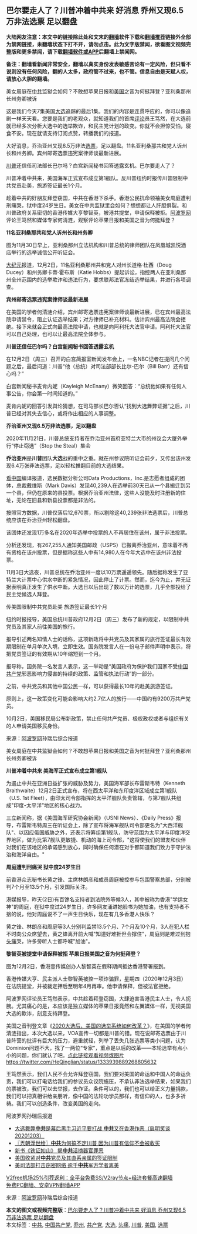  <h2>巴尔要走人了？川普冲着中共来 好消息 乔州又现6.5万非法选票 足以翻盘</h2> <p class="notice"><b>大陆网友注意：本文中的链接除此处和文末的<a href="https://github.com/bannedbook/fanqiang" >翻墙</a>软件下载和<a href="https://github.com/killgcd/justmysocks/blob/master/README.md">翻墙推荐</a>链接外全部为禁网链接，未翻墙状态下打不开，请勿点击。此为文字版禁闻，欲看图文视频完整版和更多禁闻，请下载<a href="https://github.com/bannedbook/fanqiang">翻墙软件或APP</a>后翻墙上禁闻网。</p><p>备注：翻墙看新闻非常安全，翻墙以真实身份发表敏感言论有一定风险，但只看不说则没有任何风险，翻的人太多，政府管不过来，也不管。信息自由是天赋人权，请放心大胆的翻墙。</b></p>  <div class="entry"> <p id="summary">美女周庭在<a href="https://www.bannedbook.org/bnews/tag/%e4%b8%ad%e5%85%b1/" class="st_tag internal_tag" rel="tag" title="标签 中共 下的日志">中共</a>监狱会如何？不敢想苹果日报和<a href="https://www.bannedbook.org/bnews/tag/%e7%be%8e%e5%9b%bd/" class="st_tag internal_tag" rel="tag" title="标签 美国 下的日志">美国</a>之音为何挺拜登？亚利桑那州长州务卿被诉</p> <p>这是我们今天7集美国<a href="https://www.bannedbook.org/bnews/tag/%e5%a4%a7%e9%80%89/" class="st_tag internal_tag" rel="tag" title="标签 大选 下的日志">大选</a>追踪的最后1集。我们的内容是连贯呼应的，你可以像追剧一样天天看。您要是我们的老观众，就知道我们的首席<span class='wp_keywordlink_affiliate'><a href="https://www.bannedbook.org/bnews/comments/" title="新闻评论" target="_blank">评论</a></span>员王笃然，在大选前就已经多次分析大选中的选举欺诈，和民主党计划的政变。你就不会担惊受怕，寝食不安。现在就请支持订阅点赞，转播我们的报道。</p> <p>大好消息，乔治亚州又现6.5万非法<a href="https://www.bannedbook.org/bnews/tag/%E9%80%89%E7%A5%A8/" class="st_tag internal_tag" rel="tag" title="标签 选票 下的日志">选票</a>，足以翻盘。11名亚利桑那共和党人诉州长和州务卿。宾州邮寄选票违宪案律师谈最新进展。</p> <p><a href="https://www.bannedbook.org/bnews/tag/%e5%b7%9d%e6%99%ae/" class="st_tag internal_tag" rel="tag" title="标签 川普 下的日志">川普</a>还信任司法部长巴尔吗？白宫新闻秘书回答透露玄机。巴尔要走人了？</p> <p>川普冲着中共来，美国海军正式宣布成立第1舰队。反川普纽约时报传川普限制中共党员赴美，旅游签证最长1个月。</p> <p>趁着中共的好朋友拜登窃国，中共在香港下杀手。香港公民抗命领袖美女周庭遭判刑痛哭，狱中度24岁生日。美女在中共监狱里会如何？想想都让人肝胆俱裂。和川普政府关系密切的香港传媒大亨黎智英，被港共提堂，申请保释被拒。<span class='wp_keywordlink_affiliate'><a href="https://www.aboluowang.com/" title="阿波罗网" target="_blank">阿波罗网</a></span>评论王笃然和媒体专家何清涟，观察评论苹果日报和美国之音为何挺拜登？&nbsp;</p> <p><strong>11名亚利桑那共和党人诉州长和州务卿</strong></p> <p>图为11月30日早上，亚利桑那州立法机构和川普总统的律师团队在凤凰城凯悦酒店举行的选举诚信公开听证会。</p> <p><span class='wp_keywordlink_affiliate'><a href="http://www.epochtimes.com/" title="大纪元" target="_blank">大纪元</a></span>报道，12月2日，11名亚利桑那州共和党人对州长道格&middot;杜西（Doug Ducey）和州务卿卡蒂&middot;霍布斯（Katie Hobbs）提起诉讼，指控两人在亚利桑那州全州范围内的选举欺诈和违法行为，要求联邦法官冻结选举结果，并进行各项调查。</p> <p><strong>宾州邮寄选票违宪案律师谈最新进展</strong></p> <p>在美国的学者何清涟介绍，宾州邮寄选票违宪案律师谈最新进展，已在宾州最高法院申请禁令，阻止认证选举结果；对方律师已补充材料。估计宾州最高法院会拒绝。接下来就会正式向最高法院申请，也就是向阿利托大法官申请。阿利托大法官可以自己处理，也可以让最高法院全体参与。</p>  <p><strong>川普还信任巴尔吗？白宫<span class='wp_keywordlink_affiliate'><a href="https://www.bannedbook.org/" title="新闻">新闻</a></span>秘书回答透露玄机</strong></p> <p>在12月2日（周三）召开的白宫简报室新闻发布会上，一名NBC记者在提问几个问题之后，最后问道：川普&ldquo;他（总统）对司法部部长比尔-巴尔（Bill Barr）还有信心吗？&rdquo;</p> <p>白宫新闻秘书麦肯内妮（Kayleigh McEnany）微笑回答：&ldquo;总统他如果有任何人事公告，你会第一时间知道的。&rdquo;</p> <p>麦肯内妮的回答引发舆论猜想，在司马部长巴尔否认&ldquo;找到大选舞弊证据&rdquo;之后，川普已经对其失去信心，或将作出相应的人事调整。</p> <p><strong>乔治亚州又现6.5万非法选票，足以翻盘</strong></p> <p>2020年11月21日，川普总统支持者在乔治亚州首府亚特兰大市的州议会大厦外举行&ldquo;停止窃选&rdquo;（Stop the Steal）集会</p> <p><strong>乔治亚州</strong>是<strong>川普</strong>团队<strong>大选</strong>战的重中之重。就在州参议院听证会前夕，又传出该州发现6.4万张非法选票，足以轻松推翻目前的大选结果。</p> <p><span class='wp_keywordlink_affiliate'><a href="https://www.secretchina.com/" title="看中国" target="_blank">看中国</a></span>编译报道，选民数据分析公司Data Productions，Inc.是志愿者组成的团体，总裁戴维斯（Mark Davis）发现40,239人在选举前30天已从一个县搬迁到另一个县，但仍在原来的县投票。根据乔治亚州法律，这些人没能及时注册新的住址，无论在旧县和新县投票都是非法的。</p> <p>按照官方数据，川普仅落后12,670票，所以剔除这40,239张非法选票后，川普总统应该在乔治亚州轻松翻盘。</p> <p>该团体还发现1万多名在2020年选举中投票的人不再居住在该州，属于非法投票。</p> <p>分析还发现，有267,255人通知美国邮政（USPS）已搬离乔治亚州，意味着不再有资格在该州投票，但是据称这些人中有14,980人在今年大选中在该州非法投票。</p>  <p>11月3日大选夜，川普总统在乔治亚州一度以10万票遥遥领先。随后据称发生了亚特兰大计票中心供水中断的紧急情况，因此停止了计票。然而，迄今为止，并无证据表明真正发生了供水中断。大选日以后出现了数以万计的选票，几乎全部投给了民主党候选人拜登。</p> <p>传美国限制中共党员赴美 旅游签证最长1个月</p> <p>纽约时报报导，美国总统川普政府12月2日（周三）发布了新的规定，以限制中共党员及其家人前往美国的旅行。</p> <p>报导引述两名知情人士的话称，这项新政将中共党员及其家属的旅行签证最长有效期限制在单月单次入境，立即生效。国务院发言人在一份电子邮件声明中表示，将把党员签证的有效期从10年缩短到一个月。</p> <p>报导称，国务院一名发言人表示，这一举动是&ldquo;美国政府为保护我们国家不受<span class='wp_keywordlink_affiliate'><a href="https://www.bannedbook.org/" title="中国" target="_blank">中国</a></span><a href="https://www.bannedbook.org/bnews/tag/%e5%85%b1%e4%ba%a7%e5%85%9a/" class="st_tag internal_tag" rel="tag" title="标签 共产党 下的日志">共产党</a>邪恶影响力侵害的持续的政策、监管和执法行动&rdquo;的一部分。</p> <p>之前，中共党员和其他中国公民一样，可以获得最长10年的赴美旅游签证。</p> <p>原则上，这一政策变化可能会影响大约2.7亿人的旅行&mdash;&mdash;中国约有9200万共产党员。</p> <p>10月2日，美国移民局公布新政策，禁止任何共产党员、极权政权或者与组织有关的人申请美国移民身份。</p> <p> 来源：<a href="https://www.aboluowang.com/2020/1204/1530194.html" target="_blank">阿波罗网</a>孙瑞后综合报道 </p> <p id="summary">美女周庭在中共监狱会如何？不敢想苹果日报和美国之音为何挺拜登？亚利桑那州长州务卿被诉</p> <p><strong>川普冲着中共来&nbsp;美海军正式宣布成立第1舰队</strong></p>  <p>为遏止中共在亚洲日益扩张的威胁及势力，美国海军部长布雷斯韦特（Kenneth Braithwaite）12月2日正式宣布，将在西太平洋和东印度洋区域成立第1舰队（U.S. 1st Fleet），由印太司令部指挥的太平洋舰队负责管辖，与第7舰队共组成&quot;印度-太平洋&quot;地区的核心战力。</p> <p>三立新闻称，据《美国海军研究协会新闻》（USNI News）、《Daily Press》报导，布雷斯韦特周三在听证会上，除了宣布将海军舰队司令部更名为&quot;大西洋舰队&quot;、以因应俄国威胁之外，还表示将筹组第1舰队，防守范围为太平洋与印度洋交界地区，做为比第7舰队更敏捷、机动的海上司令部，&quot;这将使我们的盟友和伙伴对我们在该地区的承诺感到放心，同时确保任何潜在对手都知道我们致力于守护法治和海洋自由。&quot;</p> <p><strong>周庭遭判刑痛哭 狱中度24岁生日&nbsp;</strong></p> <p>前香港众志秘书长黄之锋、主席林朗彦和成员周庭被控参与包围警察总部，分别被判7个月至13.5个月，引发国际关注。</p> <p>港媒报导，昨天(2日)有百馀名支持者到法院外等候3人，其中被称为香港&quot;学运女神&quot;的周庭，在狱中度过24岁生日，许多网友涌进她脸书为她加油，也有支持者不捨的说，他对周庭说不了一声生日快乐，现在有几多香港人快乐？</p> <p>黄之锋、林朗彦和周庭等3人分别判监禁13.5个月、7个月及10个月，3人在犯人栏不时向公众席望去，黄之锋离开前大喊&quot;知道好难捱但会撑住&quot;，周庭则是难过到抱<a href="https://www.bannedbook.org/bnews/tag/%e5%a4%b4%e7%97%9b/" class="st_tag internal_tag" rel="tag" title="标签 头痛 下的日志">头痛</a>哭，许多旁听人士都呼喊&quot;加油&quot;。</p> <p><strong>黎智英被提堂申请保释被拒 苹果日报美国之音为何挺拜登？</strong></p> <p>图为12月2日，香港壹传媒创办人黎智英在假释期间抵达香港警署报到。</p> <p>香港传媒大亨、民主派人士黎智英被控一项诈骗罪，星期四（2020年12月3日）在法院提堂，并被裁定押后至明年4月再审。他申请保释，但被法官拒绝。</p> <p>阿波罗网评论员王笃然表示，中共趁着拜登窃国，大肆迫害香港民主人士，令人扼腕。尤其痛心的是，本应该是独立媒体的苹果日报竟然和左翼媒体一样，无视美国大选的欺诈，刻意支持拜登。</p> <p>美国之音刊登文章《<a href="https://voachinese.com/a/election-reform-2020-12-02/5683524.html">2020大选后，美国的选举系统如何改革？</a>》，在美国的学者何清涟指出，本次大选以来，VOA宣传一切都是川普的错。现在说邮寄选票由于川普阵营的批评有巨大的压力，避重就轻，列举了丢失几张选票等类小问题，认为Dominion问题不大，找了一两位&ldquo;专家&rdquo;，重点是以后的改革&mdash;&mdash;本轮选举有点小小的问题，你们就认了吧。<a href="https://twitter.com/HeQinglian/status/1333939889268805632">点此链接观看视频或图片 https://twitter.com/HeQinglian/status/1333939889268805632</a></p>  <p>王笃然表示，我们人民不会允许拜登窃国，我们要对美国的命运和中国人的命运负责，我们可以打电话给我们的参议员众议院施压，不承认非法选举结果，如果我们的票被改，我们可以去举报，去作证。条件可以的，我们也可以给正义力量捐款，我们可以把真相讲给亲朋听，像中国的法轮功学员那样，有信仰的人，也多多祈祷。我们可以创造条件，改变美国的走向。</p> <p>阿波罗网孙瑞后报道</p> <ul class='op-related-articles' title='相关阅读'> <li><a href='https://www.bannedbook.org/bnews/bannedvideo/20201204/1441734.html' target='_blank'>大选舞弊<b>中共</b>是幕后黑手习近平要打战 <b>中共</b>又在香港作恶（启明笑谈20201203）</a></li> <li><a href='https://www.bannedbook.org/bnews/ssgc/20201204/1441730.html' target='_blank'>〖兲朝浮世绘〗<b>中共</b>为何搞不定川普 因为川普有信仰不会被收买</a></li> <li><a href='https://www.bannedbook.org/bnews/worldnews/20201204/1441722.html' target='_blank'>新书《铁证如山》 揭<b>中共</b>活摘器官罪恶</a></li> <li><a href='https://www.bannedbook.org/bnews/headline/20201204/1441674.html' target='_blank'>美国收紧对<b>中共</b>党员及其直系亲属的签证限制</a></li> <li><a href='https://www.bannedbook.org/bnews/bannedvideo/20201204/1441646.html' target='_blank'>美司法部打击窃密网络 逾千<b>中共</b>军方学者离美</a></li> </ul> <p class="texttj"> <a href="https://github.com/bannedbook/fanqiang/wiki/V2ray%E6%9C%BA%E5%9C%BA" target="_blank">V2free机场25%引荐返利：全平台免费SS/V2ray节点+经济套餐高速翻墙</a><br/> <a href="https://github.com/bannedbook/fanqiang/wiki/%E7%A6%81%E9%97%BB%E7%BD%91%E5%AE%89%E5%8D%93%E7%BF%BB%E5%A2%99%E6%96%B0%E9%97%BBAPP" target="_blank">免费PC翻墙、安卓VPN翻墙APP</a></p><p> 来源：<a href="https://www.aboluowang.com/2020/1204/1530194.html" target="_blank">阿波罗网</a>孙瑞后综合报道 </p><a name='sharetosocial'></a>       <div><b>本文的图文或视频完整版</b>：<a href='https://www.bannedbook.org/bnews/topimagenews/20201204/1441733.html'>巴尔要走人了？川普冲着中共来 好消息 乔州又现6.5万非法选票 足以翻盘</a></div>  </div><!--END ENTRY--> <div class="postfooter"> <div>本文标签：<a href="https://www.bannedbook.org/bnews/tag/%e4%b8%ad%e5%85%b1/" rel="tag">中共</a>, <a href="https://www.bannedbook.org/bnews/tag/%e4%b8%ad%e5%9b%bd%e5%85%b1%e4%ba%a7%e5%85%9a/" rel="tag">中国共产党</a>, <a href="https://www.bannedbook.org/bnews/tag/%E4%B9%94%E5%B7%9E/" rel="tag">乔州</a>, <a href="https://www.bannedbook.org/bnews/tag/%e5%85%b1%e4%ba%a7%e5%85%9a/" rel="tag">共产党</a>, <a href="https://www.bannedbook.org/bnews/tag/%e5%a4%a7%e9%80%89/" rel="tag">大选</a>, <a href="https://www.bannedbook.org/bnews/tag/%e5%a4%b4%e7%97%9b/" rel="tag">头痛</a>, <a href="https://www.bannedbook.org/bnews/tag/%e5%b7%9d%e6%99%ae/" rel="tag">川普</a>, <a href="https://www.bannedbook.org/bnews/tag/%e7%be%8e%e5%9b%bd/" rel="tag">美国</a>, <a href="https://www.bannedbook.org/bnews/tag/%E9%80%89%E7%A5%A8/" rel="tag">选票</a></div>  </div><!--END POSTFOOTER--> 